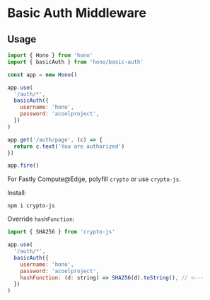 # Basic Auth Middleware

## Usage

```js
import { Hono } from 'hono'
import { basicAuth } from 'hono/basic-auth'

const app = new Hono()

app.use(
  '/auth/*',
  basicAuth({
    username: 'hono',
    password: 'acoolproject',
  })
)

app.get('/auth/page', (c) => {
  return c.text('You are authorized')
})

app.fire()
```

For Fastly Compute@Edge, polyfill `crypto` or use `crypto-js`.

Install:

```
npm i crypto-js
```

Override `hashFunction`:

```js
import { SHA256 } from 'crypto-js'

app.use(
  '/auth/*',
  basicAuth({
    username: 'hono',
    password: 'acoolproject',
    hashFunction: (d: string) => SHA256(d).toString(), // <---
  })
)
```
